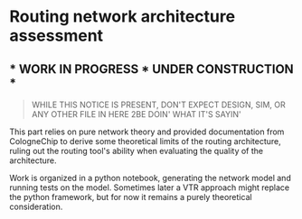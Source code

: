 # Routing network architecture assessment

## * WORK IN PROGRESS * UNDER CONSTRUCTION *
> WHILE THIS NOTICE IS PRESENT, DON'T EXPECT DESIGN, SIM, OR ANY OTHER FILE IN HERE 2BE DOIN' WHAT IT'S SAYIN'

This part relies on pure network theory and provided documentation from CologneChip to derive some theoretical limits of the routing architecture, ruling out the routing tool's ability when evaluating the quality of the architecture.

Work is organized in a python notebook, generating the network model and running tests on the model. Sometimes later a VTR approach might replace the python framework, but for now it remains a purely theoretical consideration.